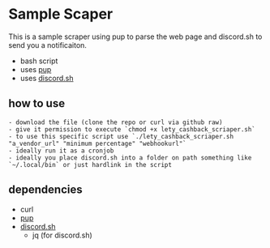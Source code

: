 # Sample Scaper

This is a sample scraper using pup to parse the web page and discord.sh to send you a notificaiton.

-   bash script
-   uses [pup](https://github.com/ericchiang/pup)
-   uses [discord.sh](https://github.com/ChaoticWeg/discord.sh/)

## how to use

    - download the file (clone the repo or curl via github raw)
    - give it permission to execute `chmod +x lety_cashback_scriaper.sh`
    - to use this specific script use `./lety_cashback_scriaper.sh "a_vendor_url" "minimum percentage" "webhookurl"`
    - ideally run it as a cronjob
    - ideally you place discord.sh into a folder on path something like `~/.local/bin` or just hardlink in the script

## dependencies

-   curl
-   [pup](https://github.com/ericchiang/pup)
-   [discord.sh](https://github.com/ChaoticWeg/discord.sh/)
    -   jq (for discord.sh)

